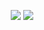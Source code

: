<p align="center">
    <a width="320" alt="Buy me a coffee"  href="https://sm.ms/image/aiSnAMqUKC5Qryg" target="_blank"><img src="https://s2.loli.net/2023/04/17/aiSnAMqUKC5Qryg.jpg" ></a>
    <a width="320" alt="Buy me a coffee"  href="https://sm.ms/image/YSjIWnOyfNm7MsB" target="_blank"><img src="https://s2.loli.net/2023/04/17/YSjIWnOyfNm7MsB.png" ></a>
</p>
